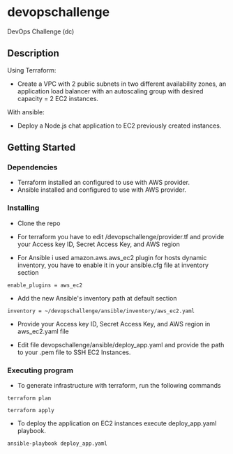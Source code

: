 # devopschallenge

DevOps Challenge (dc)

## Description

Using Terraform:

* Create a VPC with 2 public subnets in two different availability zones, an application load balancer with an autoscaling group with desired
capacity = 2 EC2 instances.

With ansible:

* Deploy a Node.js chat application to EC2 previously created instances. 

## Getting Started

### Dependencies

* Terraform installed an configured to use with AWS provider.
* Ansible installed and configured to use with AWS provider.

### Installing

* Clone the repo

* For terraform you have to edit /devopschallenge/provider.tf and provide your Access key ID, Secret Access Key, and AWS region

* For Ansible i used amazon.aws.aws_ec2 plugin for hosts dynamic inventory, you have to enable it in your ansible.cfg file at inventory section

```
enable_plugins = aws_ec2
``` 

* Add the new Ansible's inventory path at default section

```
inventory = ~/devopschallenge/ansible/inventory/aws_ec2.yaml
```

* Provide your Access key ID, Secret Access Key, and AWS region in aws_ec2.yaml file

* Edit file devopschallenge/ansible/deploy_app.yaml and provide the path to your .pem file to SSH EC2 Instances.
### Executing program

* To generate infrastructure with terraform, run the following commands

```
terraform plan
```
```
terraform apply          
```

* To deploy the application on EC2 instances execute deploy_app.yaml playbook.

```
ansible-playbook deploy_app.yaml
```
